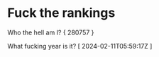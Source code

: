 # Fuck the rankings

Who the hell am I?
{ 280757 }

What fucking year is it?
[ 2024-02-11T05:59:17Z ]
